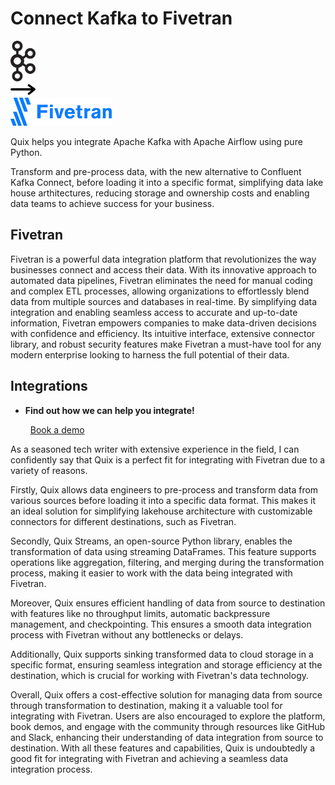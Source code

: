 # Connect Kafka to Fivetran

<div class="connect-images cards blog-grid-card" markdown>
<div>
<img src="../images/kafka_logo.png" width="40px" />
</div>
<div>
<img src="../images/arrow.svg" width="40px" />
</div>
<div>
<img src="./images/fivetran_1.jpg" />
</div>
</div>

Quix helps you integrate Apache Kafka with Apache Airflow using pure Python.

Transform and pre-process data, with the new alternative to Confluent Kafka Connect, before loading it into a specific format, simplifying data lake house arthitectures, reducing storage and ownership costs and enabling data teams to achieve success for your business.

## Fivetran

Fivetran is a powerful data integration platform that revolutionizes the way businesses connect and access their data. With its innovative approach to automated data pipelines, Fivetran eliminates the need for manual coding and complex ETL processes, allowing organizations to effortlessly blend data from multiple sources and databases in real-time. By simplifying data integration and enabling seamless access to accurate and up-to-date information, Fivetran empowers companies to make data-driven decisions with confidence and efficiency. Its intuitive interface, extensive connector library, and robust security features make Fivetran a must-have tool for any modern enterprise looking to harness the full potential of their data.

## Integrations

<div class="grid cards" markdown>

- __Find out how we can help you integrate!__

    <a class="md-button md-button--primary" href="https://share.hsforms.com/1iW0TmZzKQMChk0lxd_tGiw4yjw2?__hstc=175542013.2303933fbd746c0ac86d9ccbe9bc9100.1728383268831.1729603416735.1729620918855.31&__hssc=175542013.1.1729620918855&__hsfp=2132701734" target="_blank" style="margin:.5rem;">Book a demo</a>

</div>


As a seasoned tech writer with extensive experience in the field, I can confidently say that Quix is a perfect fit for integrating with Fivetran due to a variety of reasons. 

Firstly, Quix allows data engineers to pre-process and transform data from various sources before loading it into a specific data format. This makes it an ideal solution for simplifying lakehouse architecture with customizable connectors for different destinations, such as Fivetran.

Secondly, Quix Streams, an open-source Python library, enables the transformation of data using streaming DataFrames. This feature supports operations like aggregation, filtering, and merging during the transformation process, making it easier to work with the data being integrated with Fivetran.

Moreover, Quix ensures efficient handling of data from source to destination with features like no throughput limits, automatic backpressure management, and checkpointing. This ensures a smooth data integration process with Fivetran without any bottlenecks or delays.

Additionally, Quix supports sinking transformed data to cloud storage in a specific format, ensuring seamless integration and storage efficiency at the destination, which is crucial for working with Fivetran's data technology.

Overall, Quix offers a cost-effective solution for managing data from source through transformation to destination, making it a valuable tool for integrating with Fivetran. Users are also encouraged to explore the platform, book demos, and engage with the community through resources like GitHub and Slack, enhancing their understanding of data integration from source to destination. With all these features and capabilities, Quix is undoubtedly a good fit for integrating with Fivetran and achieving a seamless data integration process.

